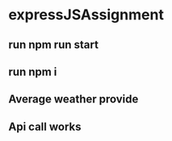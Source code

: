 # expressJSAssignment

## run npm run start
## run npm i


## Average weather provide

## Api call works
